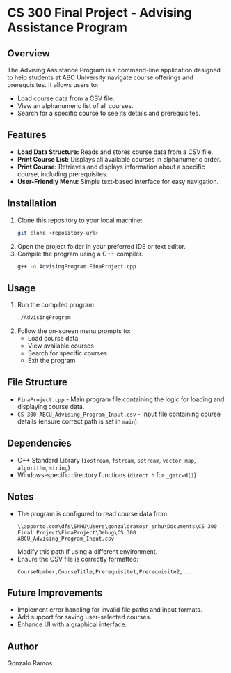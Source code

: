 # CS 300 Final Project - Advising Assistance Program

## Overview
The Advising Assistance Program is a command-line application designed to help students at ABC University navigate course offerings and prerequisites. It allows users to:
- Load course data from a CSV file.
- View an alphanumeric list of all courses.
- Search for a specific course to see its details and prerequisites.

## Features
- **Load Data Structure:** Reads and stores course data from a CSV file.
- **Print Course List:** Displays all available courses in alphanumeric order.
- **Print Course:** Retrieves and displays information about a specific course, including prerequisites.
- **User-Friendly Menu:** Simple text-based interface for easy navigation.

## Installation
1. Clone this repository to your local machine:
   ```bash
   git clone <repository-url>
   ```
2. Open the project folder in your preferred IDE or text editor.
3. Compile the program using a C++ compiler.
   ```bash
   g++ -o AdvisingProgram FinaProject.cpp
   ```

## Usage
1. Run the compiled program:
   ```bash
   ./AdvisingProgram
   ```
2. Follow the on-screen menu prompts to:
   - Load course data
   - View available courses
   - Search for specific courses
   - Exit the program

## File Structure
- `FinaProject.cpp` - Main program file containing the logic for loading and displaying course data.
- `CS 300 ABCU_Advising_Program_Input.csv` - Input file containing course details (ensure correct path is set in `main`).

## Dependencies
- C++ Standard Library (`iostream`, `fstream`, `sstream`, `vector`, `map`, `algorithm`, `string`)
- Windows-specific directory functions (`direct.h` for `_getcwd()`)

## Notes
- The program is configured to read course data from:
  ```
  \\apporto.com\dfs\SNHU\Users\gonzaloramosr_snhu\Documents\CS 300 Final Project\FinaProject\Debug\CS 300 ABCU_Advising_Program_Input.csv
  ```
  Modify this path if using a different environment.
- Ensure the CSV file is correctly formatted:
  ```
  CourseNumber,CourseTitle,Prerequisite1,Prerequisite2,...
  ```

## Future Improvements
- Implement error handling for invalid file paths and input formats.
- Add support for saving user-selected courses.
- Enhance UI with a graphical interface.

## Author
Gonzalo Ramos

